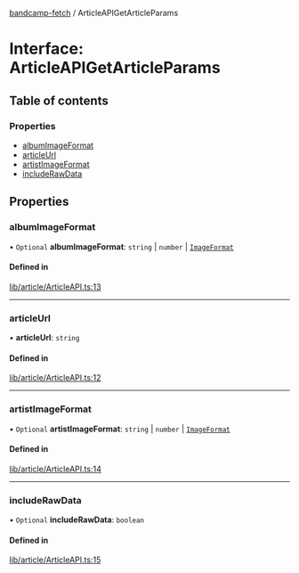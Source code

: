 [bandcamp-fetch](../README.md) / ArticleAPIGetArticleParams

# Interface: ArticleAPIGetArticleParams

## Table of contents

### Properties

- [albumImageFormat](ArticleAPIGetArticleParams.md#albumimageformat)
- [articleUrl](ArticleAPIGetArticleParams.md#articleurl)
- [artistImageFormat](ArticleAPIGetArticleParams.md#artistimageformat)
- [includeRawData](ArticleAPIGetArticleParams.md#includerawdata)

## Properties

### albumImageFormat

• `Optional` **albumImageFormat**: `string` \| `number` \| [`ImageFormat`](ImageFormat.md)

#### Defined in

[lib/article/ArticleAPI.ts:13](https://github.com/patrickkfkan/bandcamp-fetch/blob/7815c68/src/lib/article/ArticleAPI.ts#L13)

___

### articleUrl

• **articleUrl**: `string`

#### Defined in

[lib/article/ArticleAPI.ts:12](https://github.com/patrickkfkan/bandcamp-fetch/blob/7815c68/src/lib/article/ArticleAPI.ts#L12)

___

### artistImageFormat

• `Optional` **artistImageFormat**: `string` \| `number` \| [`ImageFormat`](ImageFormat.md)

#### Defined in

[lib/article/ArticleAPI.ts:14](https://github.com/patrickkfkan/bandcamp-fetch/blob/7815c68/src/lib/article/ArticleAPI.ts#L14)

___

### includeRawData

• `Optional` **includeRawData**: `boolean`

#### Defined in

[lib/article/ArticleAPI.ts:15](https://github.com/patrickkfkan/bandcamp-fetch/blob/7815c68/src/lib/article/ArticleAPI.ts#L15)
